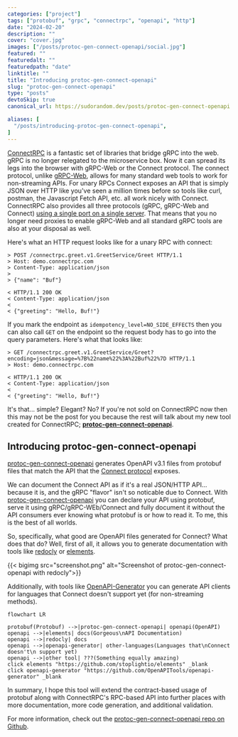 ```yaml
---
categories: ["project"]
tags: ["protobuf", "grpc", "connectrpc", "openapi", "http"]
date: "2024-02-20"
description: ""
cover: "cover.jpg"
images: ["/posts/protoc-gen-connect-openapi/social.jpg"]
featured: ""
featuredalt: ""
featuredpath: "date"
linktitle: ""
title: "Introducing protoc-gen-connect-openapi"
slug: "protoc-gen-connect-openapi"
type: "posts"
devtoSkip: true
canonical_url: https://sudorandom.dev/posts/protoc-gen-connect-openapi

aliases: [
  "/posts/introducing-protoc-gen-connect-openapi",
]
---
```


[ConnectRPC](https://connectrpc.com) is a fantastic set of libraries that bridge gRPC into the web. gRPC is no longer relegated to the microservice box. Now it can spread its legs into the browser with gRPC-Web or the Connect protocol. The connect protocol, unlike [gRPC-Web](https://github.com/grpc/grpc-web), allows for many standard web tools to work for non-streaming APIs. For unary RPCs Connect exposes an API that is simply JSON over HTTP like you've seen a million times before so tools like curl, postman, the Javascript Fetch API, etc. all work nicely with Connect. ConnectRPC also provides all three protocols (gRPC, gRPC-Web and Connect) [using a single port on a single server](https://connectrpc.com/docs/multi-protocol/). That means that you no longer need proxies to enable gRPC-Web and all standard gRPC tools are also at your disposal as well.

Here's what an HTTP request looks like for a unary RPC with connect:

```http
> POST /connectrpc.greet.v1.GreetService/Greet HTTP/1.1
> Host: demo.connectrpc.com
> Content-Type: application/json
>
> {"name": "Buf"}

< HTTP/1.1 200 OK
< Content-Type: application/json
<
< {"greeting": "Hello, Buf!"}
```

If you mark the endpoint as `idempotency_level=NO_SIDE_EFFECTS` then you can also call `GET` on the endpoint so the request body has to go into the query parameters. Here's what that looks like:

```http
> GET /connectrpc.greet.v1.GreetService/Greet?encoding=json&message=%7B%22name%22%3A%22Buf%22%7D HTTP/1.1
> Host: demo.connectrpc.com

< HTTP/1.1 200 OK
< Content-Type: application/json
<
< {"greeting": "Hello, Buf!"}
```

It's that... simple? Elegant? No? If you're not sold on ConnectRPC now then this may not be the post for you because the rest will talk about my new tool created for ConnectRPC; **[protoc-gen-connect-openapi](https://github.com/sudorandom/protoc-gen-connect-openapi)**.

## Introducing protoc-gen-connect-openapi
[protoc-gen-connect-openapi](https://github.com/sudorandom/protoc-gen-connect-openapi) generates OpenAPI v3.1 files from protobuf files that match the API that the [Connect protocol](https://connectrpc.com/docs/protocol) exposes.

We can document the Connect API as if it's a real JSON/HTTP API... because it is, and the gRPC "flavor" isn't so noticable due to Connect. With [protoc-gen-connect-openapi](https://github.com/sudorandom/protoc-gen-connect-openapi) you can declare your API using protobuf, serve it using gRPC/gRPC-WEb/Connect and fully document it without the API consumers ever knowing what protobuf is or how to read it. To me, this is the best of all worlds.

So, specifically, what good are OpenAPI files generated for Connect? What does that do? Well, first of all, it allows you to generate documentation with tools like [redocly](https://github.com/Redocly/redocly-cli) or [elements](https://github.com/stoplightio/elements).

{{< bigimg src="screenshot.png" alt="Screenshot of protoc-gen-connect-openapi with redocly">}}

Additionally, with tools like [OpenAPI-Generator](https://openapi-generator.tech) you can generate API clients for languages that Connect doesn't support yet (for non-streaming methods).

```mermaid
flowchart LR

protobuf(Protobuf) -->|protoc-gen-connect-openapi| openapi(OpenAPI)
openapi -->|elements| docs(Gorgeous\nAPI Documentation)
openapi -->|redocly| docs
openapi -->|openapi-generator| other-languages(Languages that\nConnect doesn't\n support yet)
openapi -->|other tool| ???(Something equally amazing)
click elements "https://github.com/stoplightio/elements" _blank
click openapi-generator "https://github.com/OpenAPITools/openapi-generator" _blank
```

In summary, I hope this tool will extend the contract-based usage of protobuf along with ConnectRPC's RPC-based API into further places with more documentation, more code generation, and additional validation.

For more information, check out the [protoc-gen-connect-openapi repo on Github](https://github.com/sudorandom/protoc-gen-connect-openapi).
